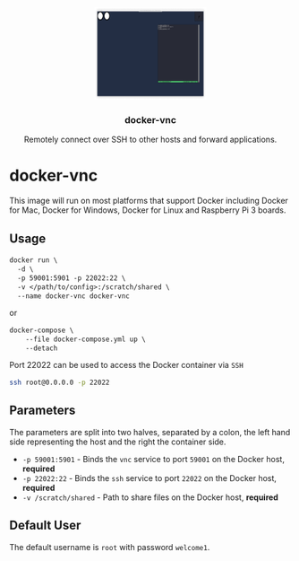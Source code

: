 <p align="center">
  <a href="https://github.com/elulcao/docker-vnc/">
    <img src=".github/screeshot.png" alt="Docker docker-vnc" width="200" height="165">
  </a>
</p>

<h3 align="center">docker-vnc</h3>

<p align="center">
    Remotely connect over SSH to other hosts and forward applications.
  <br>
</p>

# docker-vnc

This image will run on most platforms that support Docker including Docker for Mac, Docker for Windows, Docker for Linux and Raspberry Pi 3 boards.

## Usage

```shell
docker run \
  -d \
  -p 59001:5901 -p 22022:22 \
  -v </path/to/config>:/scratch/shared \
  --name docker-vnc docker-vnc
```

or

```shell
docker-compose \
    --file docker-compose.yml up \
    --detach
```

Port 22022 can be used to access the Docker container via `SSH`

```bash
ssh root@0.0.0.0 -p 22022
```

## Parameters

The parameters are split into two halves, separated by a colon, the left hand side representing the host and the right the container side.

* `-p 59001:5901` - Binds the `vnc` service to port `59001` on the Docker host, **required**
* `-p 22022:22` - Binds the `ssh` service to port `22022` on the Docker host, **required**
* `-v /scratch/shared` - Path to share files on the Docker host, **required**

## Default User

The default username is `root` with password `welcome1`.